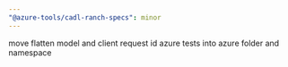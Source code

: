 ```yaml
---
"@azure-tools/cadl-ranch-specs": minor
---
```


move flatten model and client request id azure tests into azure folder and namespace
